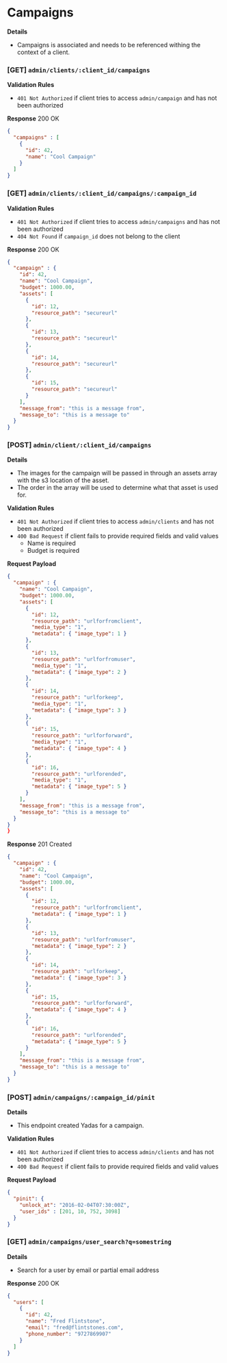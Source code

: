# Campaigns

__Details__
 - Campaigns is associated and needs to be referenced withing the context of a client.

### [GET] `admin/clients/:client_id/campaigns`

__Validation Rules__
 - `401 Not Authorized` if client tries to access `admin/campaign` and has not been authorized

__Response__ 200 OK

```json
{
  "campaigns" : [
    {
      "id": 42,
      "name": "Cool Campaign"
    }
  ]
}
```

### [GET] `admin/clients/:client_id/campaigns/:campaign_id`

__Validation Rules__
 - `401 Not Authorized` if client tries to access `admin/campaigns` and has not been authorized
 - `404 Not Found` if `campaign_id` does not belong to the client

__Response__ 200 OK

```json
{
  "campaign" : {
    "id": 42,
    "name": "Cool Campaign",
    "budget": 1000.00,
    "assets": [
      {
        "id": 12,
        "resource_path": "secureurl"
      },
      {
        "id": 13,
        "resource_path": "secureurl"
      },
      {
        "id": 14,
        "resource_path": "secureurl"
      },
      {
        "id": 15,
        "resource_path": "secureurl"
      }
    ],
    "message_from": "this is a message from",
    "message_to": "this is a message to"
  }
}
```

### [POST] `admin/client/:client_id/campaigns`

__Details__
  - The images for the campaign will be passed in through an assets array with the s3 location of the asset.
  - The order in the array will be used to determine what that asset is used for.

__Validation Rules__
  - `401 Not Authorized` if client tries to access `admin/clients` and has not been authorized
  - `400 Bad Request` if client fails to provide required fields and valid values
    + Name is required
    + Budget is required

__Request Payload__
```json
{
  "campaign" : {
    "name": "Cool Campaign",
    "budget": 1000.00,
    "assets": [
      {
        "id": 12,
        "resource_path": "urlforfromclient",
        "media_type": "1",
        "metadata": { "image_type": 1 }
      },
      {
        "id": 13,
        "resource_path": "urlforfromuser",
        "media_type": "1",
        "metadata": { "image_type": 2 }
      },
      {
        "id": 14,
        "resource_path": "urlforkeep",
        "media_type": "1",
        "metadata": { "image_type": 3 }
      },
      {
        "id": 15,
        "resource_path": "urlforforward",
        "media_type": "1",
        "metadata": { "image_type": 4 }
      },
      {
        "id": 16,
        "resource_path": "urlforended",
        "media_type": "1",
        "metadata": { "image_type": 5 }
      }
    ],
    "message_from": "this is a message from",
    "message_to": "this is a message to"
  }
}
}
```

__Response__ 201 Created
```json
{
  "campaign" : {
    "id": 42,
    "name": "Cool Campaign",
    "budget": 1000.00,
    "assets": [
      {
        "id": 12,
        "resource_path": "urlforfromclient",
        "metadata": { "image_type": 1 }
      },
      {
        "id": 13,
        "resource_path": "urlforfromuser",
        "metadata": { "image_type": 2 }
      },
      {
        "id": 14,
        "resource_path": "urlforkeep",
        "metadata": { "image_type": 3 }
      },
      {
        "id": 15,
        "resource_path": "urlforforward",
        "metadata": { "image_type": 4 }
      },
      {
        "id": 16,
        "resource_path": "urlforended",
        "metadata": { "image_type": 5 }
      }
    ],
    "message_from": "this is a message from",
    "message_to": "this is a message to"
  }
}
```

### [POST] `admin/campaigns/:campaign_id/pinit`

__Details__
  - This endpoint created Yadas for a campaign.

__Validation Rules__
  - `401 Not Authorized` if client tries to access `admin/clients` and has not been authorized
  - `400 Bad Request` if client fails to provide required fields and valid values

__Request Payload__
```json
{
  "pinit": {
    "unlock_at": "2016-02-04T07:30:00Z",
    "user_ids" : [201, 10, 752, 3098]
  }
}
```

### [GET] `admin/campaigns/user_search?q=somestring`

__Details__
  - Search for a user by email or partial email address

__Response__ 200 OK
```json
{
  "users": [
    {
      "id": 42,
      "name": "Fred Flintstone",
      "email": "fred@flintstones.com",
      "phone_number": "9727869907"
    }
  ]
}
```
